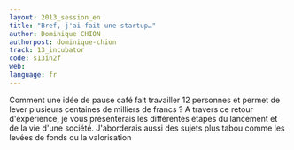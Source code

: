 ```yaml
---
layout: 2013_session_en
title: "Bref, j'ai fait une startup…"
author: Dominique CHION
authorpost: dominique-chion
track: 13_incubator
code: s13in2f
web: 
language: fr
---
```


Comment une idée de pause café fait travailler 12 personnes et permet de lever plusieurs centaines de milliers de francs ? A travers ce retour d'expérience, je vous présenterais les différentes étapes du lancement et de la vie d'une société. J'aborderais aussi des sujets plus tabou comme les levées de fonds ou la valorisation